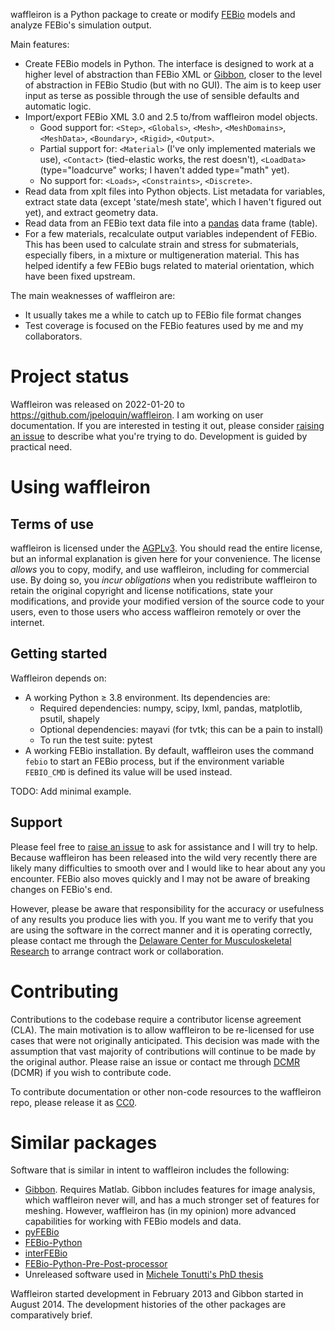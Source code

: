 waffleiron is a Python package to create or modify [FEBio](https://github.com/febiosoftware/FEBio) models and analyze FEBio's simulation output.

Main features:

- Create FEBio models in Python.  The interface is designed to work at a higher level of abstraction than FEBio XML or [Gibbon](https://github.com/gibbonCode/GIBBON), closer to the level of abstraction in FEBio Studio (but with no GUI).  The aim is to keep user input as terse as possible through the use of sensible defaults and automatic logic.
- Import/export FEBio XML 3.0 and 2.5 to/from waffleiron model objects.
  - Good support for: `<Step>`, `<Globals>`, `<Mesh>`, `<MeshDomains>`, `<MeshData>`, `<Boundary>`, `<Rigid>`, `<Output>`.
  - Partial support for: `<Material>` (I've only implemented materials we use), `<Contact>` (tied-elastic works, the rest doesn't), `<LoadData>` (type="loadcurve" works; I haven't added type="math" yet).
  - No support for: `<Loads>`, `<Constraints>`, `<Discrete>`.
- Read data from xplt files into Python objects.  List metadata for variables, extract state data (except 'state/mesh state', which I haven't figured out yet), and extract geometry data.
- Read data from an FEBio text data file into a [pandas](https://github.com/pandas-dev/pandas) data frame (table).
- For a few materials, recalculate output variables independent of FEBio.  This has been used to calculate strain and stress for submaterials, especially fibers, in a mixture or multigeneration material.  This has helped identify a few FEBio bugs related to material orientation, which have been fixed upstream.

The main weaknesses of waffleiron are:

- It usually takes me a while to catch up to FEBio file format changes
- Test coverage is focused on the FEBio features used by me and my collaborators.

# Project status

Waffleiron was released on 2022-01-20 to https://github.com/jpeloquin/waffleiron.
I am working on user documentation.
If you are interested in testing it out, please consider [raising an issue](https://github.com/jpeloquin/waffleiron/issues) to describe what you're trying to do.
Development is guided by practical need.

# Using waffleiron

## Terms of use

waffleiron is licensed under the [AGPLv3](LICENSE).
You should read the entire license, but an informal explanation is given here for your convenience.
The license *allows* you to copy, modify, and use waffleiron, including for commercial use.
By doing so, you *incur obligations* when you redistribute waffleiron to retain the original copyright and license notifications, state your modifications, and provide your modified version of the source code to your users, even to those users who access waffleiron remotely or over the internet.

## Getting started

Waffleiron depends on:

- A working Python ≥ 3.8 environment.  Its dependencies are:
  - Required dependencies: numpy, scipy, lxml, pandas, matplotlib, psutil, shapely
  - Optional dependencies: mayavi (for tvtk; this can be a pain to install)
  - To run the test suite: pytest
- A working FEBio installation.  By default, waffleiron uses the command `febio` to start an FEBio process, but if the environment variable `FEBIO_CMD` is defined its value will be used instead.

TODO: Add minimal example.

## Support

Please feel free to [raise an issue](https://github.com/jpeloquin/waffleiron/issues) to ask for assistance and I will try to help.
Because waffleiron has been released into the wild very recently there are likely many difficulties to smooth over and I would like to hear about any you encounter.
FEBio also moves quickly and I may not be aware of breaking changes on FEBio's end.

However, please be aware that responsibility for the accuracy or usefulness of any results you produce lies with you.
If you want me to verify that you are using the software in the correct manner and it is operating correctly, please contact me through the [Delaware Center for Musculoskeletal Research](https://sites.udel.edu/engr-dcmr/) to arrange contract work or collaboration.

# Contributing

Contributions to the codebase require a contributor license agreement (CLA).
The main motivation is to allow waffleiron to be re-licensed for use cases that were not originally anticipated.
This decision was made with the assumption that vast majority of contributions will continue to be made by the original author.
Please raise an issue or contact me through [DCMR](https://sites.udel.edu/engr-dcmr/) (DCMR) if you wish to contribute code.

To contribute documentation or other non-code resources to the waffleiron repo, please release it as [CC0](https://creativecommons.org/publicdomain/zero/1.0/).

# Similar packages

Software that is similar in intent to waffleiron includes the following:

- [Gibbon](https://github.com/gibbonCode/GIBBON).  Requires Matlab.  Gibbon includes features for image analysis, which waffleiron never will, and has a much stronger set of features for meshing.  However, waffleiron has (in my opinion) more advanced capabilities for working with FEBio models and data.
- [pyFEBio](https://github.com/siboles/pyFEBio)
- [FEBio-Python](https://github.com/Nobregaigor/FEBio-Python)
- [interFEBio](https://github.com/andresutrera/interFEBio)
- [FEBio-Python-Pre-Post-processor](https://github.com/Nobregaigor/FEBio-Python-Pre-Post-processor)
- Unreleased software used in [Michele Tonutti's PhD thesis](http://dx.doi.org/10.13140/RG.2.2.34863.64165)

Waffleiron started development in February 2013 and Gibbon started in August 2014.
The development histories of the other packages are comparatively brief.
